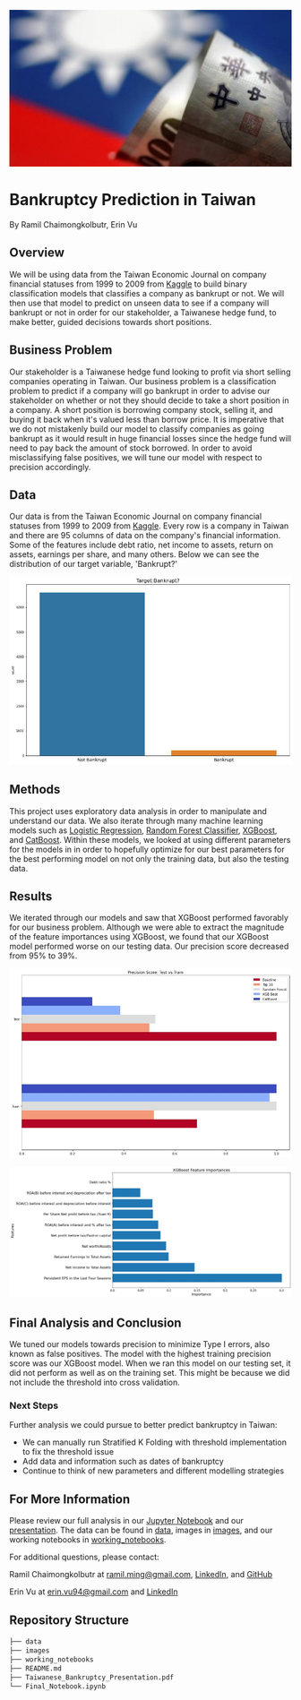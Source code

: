 ![TWD](images/twd_flag.jfif)

# Bankruptcy Prediction in Taiwan

By Ramil Chaimongkolbutr, Erin Vu

## Overview

We will be using data from the Taiwan Economic Journal on company financial statuses from 1999 to 2009 from [Kaggle](https://www.kaggle.com/fedesoriano/company-bankruptcy-prediction) to build binary classification models that classifies a company as bankrupt or not. We will then use that model to predict on unseen data to see if a company will bankrupt or not in order for our stakeholder, a Taiwanese hedge fund, to make better, guided decisions towards short positions.

## Business Problem

Our stakeholder is a Taiwanese hedge fund looking to profit via short selling companies operating in Taiwan. Our business problem is a classification problem to predict if a company will go bankrupt in order to advise our stakeholder on whether or not they should decide to take a short position in a company. A short position is borrowing company stock, selling it, and buying it back when it's valued less than borrow price. It is imperative that we do not mistakenly build our model to classify companies as going bankrupt as it would result in huge financial losses since the hedge fund will need to pay back the amount of stock borrowed. In order to avoid misclassifying false positives, we will tune our model with respect to precision accordingly.

## Data

Our data is from the Taiwan Economic Journal on company financial statuses from 1999 to 2009 from [Kaggle](https://www.kaggle.com/fedesoriano/company-bankruptcy-prediction). Every row is a company in Taiwan and there are 95 columns of data on the company's financial information. Some of the features include debt ratio, net income to assets, return on assets, earnings per share, and many others. Below we can see the distribution of our target variable, 'Bankrupt?'

![Target](images/target_bar.jpg)

## Methods

This project uses exploratory data analysis in order to manipulate and understand our data. We also iterate through many machine learning models such as [Logistic Regression](https://scikit-learn.org/stable/modules/generated/sklearn.linear_model.LogisticRegression.html), [Random Forest Classifier](https://scikit-learn.org/stable/modules/generated/sklearn.ensemble.RandomForestClassifier.html#sklearn.ensemble.RandomForestClassifier.feature_importances_), [XGBoost](https://xgboost.readthedocs.io/en/latest/#), and [CatBoost](https://catboost.ai/). Within these models, we looked at using different parameters for the models in in order to hopefully optimize for our best parameters for the best performing model on not only the training data, but also the testing data. 

## Results

We iterated through our models and saw that XGBoost performed favorably for our business problem. Although we were able to extract the magnitude of the feature importances using XGBoost, we found that our XGBoost model performed worse on our testing data. Our precision score decreased from 95% to 39%.

![precision scores](/images/precision_score_bar_normal.jpg)

![feature importances](/images/xgboost_top_features.jpg)

## Final Analysis and Conclusion

We tuned our models towards precision to minimize Type I errors, also known as false positives. The model with the highest training precision score was our XGBoost model. When we ran this model on our testing set, it did not perform as well as on the training set. This might be because we did not include the threshold into cross validation. 


### Next Steps

Further analysis we could pursue to better predict bankruptcy in Taiwan: 
- We can manually run Stratified K Folding with threshold implementation to fix the threshold issue
- Add data and information such as dates of bankruptcy
- Continue to think of new parameters and different modelling strategies 

## For More Information

Please review our full analysis in our [Jupyter Notebook](https://github.com/ekvu/phase-3_project/blob/main/Final%20Notebook.ipynb) and our [presentation](https://github.com/ekvu/phase-3_project/blob/main/Taiwanese_Bankruptcy_Presentation.pdf). The data can be found in [data](https://github.com/ekvu/phase-3_project/tree/main/data), images in [images](https://github.com/ekvu/phase-3_project/tree/main/images), and our working notebooks in [working_notebooks](https://github.com/ekvu/phase-3_project/tree/main/working_notebooks).

For additional questions, please contact:

Ramil Chaimongkolbutr at ramil.ming@gmail.com, [LinkedIn](linkedin.com/in/ramilc), and [GitHub](github.com/ramilchai)

Erin Vu at erin.vu94@gmail.com and [LinkedIn](linkedin.com/in/erin-vu)

## Repository Structure
 
    ├── data
    ├── images
    ├── working_notebooks
    ├── README.md
    ├── Taiwanese_Bankruptcy_Presentation.pdf
    └── Final_Notebook.ipynb
